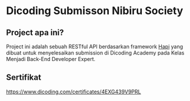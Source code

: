 # Dicoding Submisson Nibiru Society

## Project apa ini?
Project ini adalah sebuah RESTful API  berdasarkan framework [Hapi](https://hapi.dev/) yang dibuat untuk menyelesaikan submission di Dicoding Academy pada Kelas Menjadi Back-End Developer Expert.

## Sertifikat
https://www.dicoding.com/certificates/4EXG439V9PRL